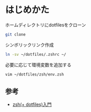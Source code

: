 # はじめかた

ホームディレクトリにdotfilesをクローン

```sh
git clone
```

シンボリックリンク作成

```sh
ln -sv ~/dotfiles/.zshrc ~/
```

必要に応じて環境変数を追加する

```sh
vim ~/dotfiles/zsh/env.zsh
```

## 参考

- [zsh(+ dotfiles)入門](https://zenn.dev/k4zu/articles/zsh-tutorial)

